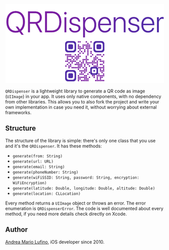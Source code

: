 <p align="center">
  <img src="Icon.png" height="250" />
</p>

`QRDispenser` is a lightweight library to generate a QR code as image (`UIImage`) in your app. It uses only native components, with no dependency from other libraries. This allows you to also fork the project and write your own implementation in case you need it, without worrying about external frameworks.

## Structure

The structure of the library is simple: there's only one class that you use and it's the `QRDispenser`. It has these methods:

- `generate(from: String)`
- `generate(url: URL)`
- `generate(email: String)`
- `generate(phoneNumber: String)`
- `generate(wiFiSSID: String, password: String, encryption: WiFiEncryption)`
- `generate(latitude: Double, longitude: Double, altitude: Double)`
- `generate(location: CLLocation)`

Every method returns a `UIImage` object or throws an error. The error enumeration is `QRDispenserError`. The code is well documented about every method, if you need more details check directly on Xcode.

## Author

[Andrea Mario Lufino](andrealufino.com), iOS developer since 2010.
